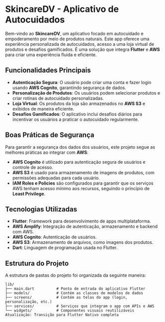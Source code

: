 # SkincareDV - Aplicativo de Autocuidados

Bem-vindo ao **SkincareDV**, um aplicativo focado em autocuidado e empoderamento por meio de produtos naturais. Este app oferece uma experiência personalizada de autocuidados, acesso a uma loja virtual de produtos e desafios gamificados. É uma solução que integra **Flutter** e **AWS** para criar uma experiência fluida e eficiente.

## Funcionalidades Principais

- **Autenticação Segura**: O usuário pode criar uma conta e fazer login usando **AWS Cognito**, garantindo segurança de dados.
- **Personalização de Produtos**: Os usuários podem selecionar produtos e criar rotinas de autocuidado personalizadas.
- **Loja Virtual**: Os produtos da loja são armazenados no **AWS S3** e exibidos de maneira eficiente.
- **Desafios Gamificados**: O aplicativo inclui desafios diários para incentivar os usuários a praticar o autocuidado regularmente.

## Boas Práticas de Segurança

Para garantir a segurança dos dados dos usuários, este projeto segue as melhores práticas ao integrar com **AWS**:
- **AWS Cognito** é utilizado para autenticação segura de usuários e controle de acesso.
- **AWS S3** é usado para armazenamento de imagens de produtos, com permissões adequadas para cada usuário.
- **IAM Roles e Policies** são configurados para garantir que os serviços AWS tenham acesso mínimo aos recursos, seguindo o princípio de **Least Privilege**.

## Tecnologias Utilizadas

- **Flutter**: Framework para desenvolvimento de apps multiplataforma.
- **AWS Amplify**: Integração de autenticação, armazenamento e backend com AWS.
- **AWS Cognito**: Autenticação de usuários.
- **AWS S3**: Armazenamento de arquivos, como imagens dos produtos.
- **Dart**: Linguagem de programação usada no Flutter.

## Estrutura do Projeto

A estrutura de pastas do projeto foi organizada da seguinte maneira:

```plaintext
lib/
├── main.dart          # Ponto de entrada do aplicativo Flutter
├── models/            # Contém as classes de modelos de dados
├── screens/           # Contém as telas do app (login, personalização, etc.)
├── services/          # Serviços que integram o app com APIs e AWS
└── widgets/           # Componentes visuais reutilizáveis
Atualização: Transição para Flutter Nativo completa
